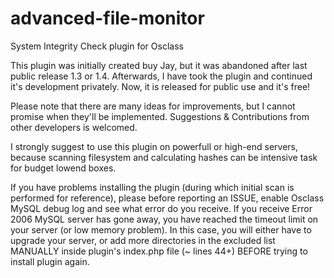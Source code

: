 # advanced-file-monitor
System Integrity Check plugin for Osclass

This plugin was initially created buy Jay, but it was abandoned after last public release 1.3 or 1.4.
Afterwards, I have took the plugin and continued it's development privately. Now, it is released for public use and it's free!

Please note that there are many ideas for improvements, but I cannot promise when they'll be implemented.
Suggestions & Contributions from other developers is welcomed.

I strongly suggest to use this plugin on powerfull or high-end servers, because scanning filesystem and calculating hashes can be intensive task for budget lowend boxes.

If you have problems installing the plugin (during which initial scan is performed for reference), please before reporting an ISSUE, enable Osclass MySQL debug log and see what error do you receive.
If you receive Error 2006 MySQL server has gone away, you have reached the timeout limit on your server (or low memory problem). In this case, you will either have to upgrade your server, or add more directories in the excluded list MANUALLY inside plugin's index.php file (~ lines 44+) BEFORE trying to install plugin again.
